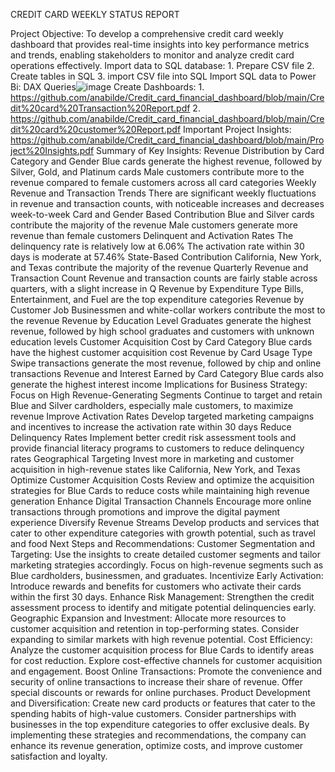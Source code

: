 CREDIT CARD WEEKLY STATUS REPORT

Project Objective: To develop a comprehensive credit card weekly dashboard that provides real-time insights into key performance metrics and trends, 
                   enabling stakeholders to monitor and analyze credit card operations effectively.
Import data to SQL database: 1. Prepare CSV file
                              2. Create tables in SQL
                                3. import CSV file into SQL
Import SQL data to Power Bi: DAX Queries![image](https://github.com/anabilde/Credit_card_financial_dashboard/assets/169554366/5794f70d-48da-4f06-964e-0434d2cf61e9)
Create Dashboards: 1. https://github.com/anabilde/Credit_card_financial_dashboard/blob/main/Credit%20card%20Transaction%20Report.pdf
                   2. https://github.com/anabilde/Credit_card_financial_dashboard/blob/main/Credit%20card%20customer%20Report.pdf
Important Project Insights: https://github.com/anabilde/Credit_card_financial_dashboard/blob/main/Project%20Insights.pdf
Summary of Key Insights:  Revenue Distribution by Card Category and Gender
                          	Blue cards generate the highest revenue, followed by Silver, Gold, and Platinum cards
                          	Male customers contribute more to the revenue compared to female customers across all card categories
                          Weekly Revenue and Transaction Trends
                          	There are significant weekly fluctuations in revenue and transaction counts, with noticeable increases and decreases week-to-week
                          Card and Gender Based Contribution
                          	Blue and Silver cards contribute the majority of the revenue
                          	Male customers generate more revenue than female customers
                          Delinquent and Activation Rates
                          	The delinquency rate is relatively low at 6.06%
                          	The activation rate within 30 days is moderate at 57.46%
                          State-Based Contribution
                          	California, New York, and Texas contribute the majority of the revenue
                          Quarterly Revenue and Transaction Count
                          	Revenue and transaction counts are fairly stable across quarters, with a slight increase in Q
                          Revenue by Expenditure Type
                          	Bills, Entertainment, and Fuel are the top expenditure categories
                          Revenue by Customer Job
                          	Businessmen and white-collar workers contribute the most to the revenue
                          Revenue by Education Level
                          	Graduates generate the highest revenue, followed by high school graduates and customers with unknown education levels
                          Customer Acquisition Cost by Card Category
                          	Blue cards have the highest customer acquisition cost
                          Revenue by Card Usage Type
                          	Swipe transactions generate the most revenue, followed by chip and online transactions
                          Revenue and Interest Earned by Card Category
                          	Blue cards also generate the highest interest income
Implications for Business Strategy: Focus on High Revenue-Generating Segments
                                    	Continue to target and retain Blue and Silver cardholders, especially male customers, to maximize revenue
                                    Improve Activation Rates
                                    	Develop targeted marketing campaigns and incentives to increase the activation rate within 30 days
                                    Reduce Delinquency Rates
                                    	Implement better credit risk assessment tools and provide financial literacy programs to customers to reduce delinquency rates
                                    Geographical Targeting
                                    	Invest more in marketing and customer acquisition in high-revenue states like California, New York, and Texas
                                    Optimize Customer Acquisition Costs
                                    	Review and optimize the acquisition strategies for Blue Cards to reduce costs while maintaining high revenue generation
                                    Enhance Digital Transaction Channels
                                    	Encourage more online transactions through promotions and improve the digital payment experience
                                    Diversify Revenue Streams
                                    	Develop products and services that cater to other expenditure categories with growth potential, such as travel and food
Next Steps and Recommendations: Customer Segmentation and Targeting: 
                                    Use the insights to create detailed customer segments and tailor marketing strategies accordingly. 
                                    Focus on high-revenue segments such as Blue cardholders, businessmen, and graduates. 
                                Incentivize Early Activation: 
                                    Introduce rewards and benefits for customers who activate their cards within the first 30 days. 
                                Enhance Risk Management: 
                                    Strengthen the credit assessment process to identify and mitigate potential delinquencies early. 
                                Geographic Expansion and Investment: 
                                    Allocate more resources to customer acquisition and retention in top-performing states. 
                                    Consider expanding to similar markets with high revenue potential. 
                                Cost Efficiency: 
                                    Analyze the customer acquisition process for Blue Cards to identify areas for cost reduction. 
                                    Explore cost-effective channels for customer acquisition and engagement. 
                                Boost Online Transactions: 
                                    Promote the convenience and security of online transactions to increase their share of revenue. 
                                    Offer special discounts or rewards for online purchases. 
                                Product Development and Diversification: 
                                    Create new card products or features that cater to the spending habits of high-value customers. 
                                    Consider partnerships with businesses in the top expenditure categories to offer exclusive deals. 
                                    By implementing these strategies and recommendations, the company can enhance its revenue generation, optimize costs, and improve customer satisfaction and loyalty. 






